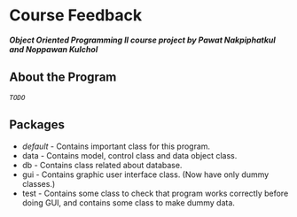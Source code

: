 # Course Feedback
***Object Oriented Programming II course project by Pawat Nakpiphatkul and Noppawan Kulchol***

## About the Program
*`TODO`*

## Packages
* *default* - Contains important class for this program.
* data - Contains model, control class and data object class.
* db - Contains class related about database.
* gui - Contains graphic user interface class. (Now have only dummy classes.)
* test - Contains some class to check that program works correctly before doing GUI, and contains some class to make dummy data.
